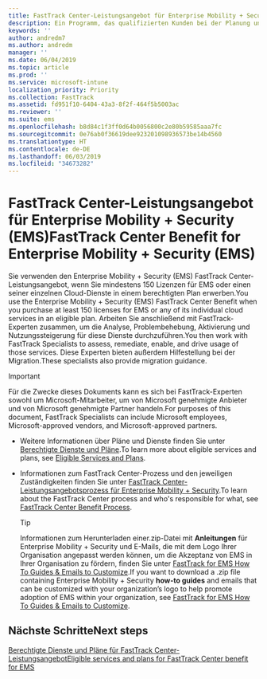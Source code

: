 ```yaml
---
title: FastTrack Center-Leistungsangebot für Enterprise Mobility + Security (EMS)
description: Ein Programm, das qualifizierten Kunden bei der Planung und Bereitstellung von Intune und Azure Active Directory Premium hilft
keywords: ''
author: andredm7
ms.author: andredm
manager: ''
ms.date: 06/04/2019
ms.topic: article
ms.prod: ''
ms.service: microsoft-intune
localization_priority: Priority
ms.collection: FastTrack
ms.assetid: fd951f10-6404-43a3-8f2f-464f5b5003ac
ms.reviewer: ''
ms.suite: ems
ms.openlocfilehash: b8d84c1f3ff0d64b0056800c2e80b59585aaa7fc
ms.sourcegitcommit: 0e76ab0f36619dee923201098936573be14b4560
ms.translationtype: HT
ms.contentlocale: de-DE
ms.lasthandoff: 06/03/2019
ms.locfileid: "34673282"
---
```

# <a name="fasttrack-center-benefit-for-enterprise-mobility--security-ems"></a><span data-ttu-id="6eb71-103">FastTrack Center-Leistungsangebot für Enterprise Mobility + Security (EMS)</span><span class="sxs-lookup"><span data-stu-id="6eb71-103">FastTrack Center Benefit for Enterprise Mobility + Security (EMS)</span></span>

<span data-ttu-id="6eb71-104">Sie verwenden den Enterprise Mobility + Security (EMS) FastTrack Center-Leistungsangebot, wenn Sie mindestens 150 Lizenzen für EMS oder einen seiner einzelnen Cloud-Dienste in einem berechtigten Plan erwerben.</span><span class="sxs-lookup"><span data-stu-id="6eb71-104">You use the Enterprise Mobility + Security (EMS) FastTrack Center Benefit when you purchase at least 150 licenses for EMS or any of its individual cloud services in an eligible plan.</span></span> <span data-ttu-id="6eb71-105">Arbeiten Sie anschließend mit FastTrack-Experten zusammen, um die Analyse, Problembehebung, Aktivierung und Nutzungssteigerung für diese Dienste durchzuführen.</span><span class="sxs-lookup"><span data-stu-id="6eb71-105">You then work with FastTrack Specialists to assess, remediate, enable, and drive usage of those services.</span></span> <span data-ttu-id="6eb71-106">Diese Experten bieten außerdem Hilfestellung bei der Migration.</span><span class="sxs-lookup"><span data-stu-id="6eb71-106">These specialists also provide migration guidance.</span></span>

> [!IMPORTANT]
> <span data-ttu-id="6eb71-107">Für die Zwecke dieses Dokuments kann es sich bei FastTrack-Experten sowohl um Microsoft-Mitarbeiter, um von Microsoft genehmigte Anbieter und von Microsoft genehmigte Partner handeln.</span><span class="sxs-lookup"><span data-stu-id="6eb71-107">For purposes of this document, FastTrack Specialists can include Microsoft employees, Microsoft-approved vendors, and Microsoft-approved partners.</span></span>

- <span data-ttu-id="6eb71-108">Weitere Informationen über Pläne und Dienste finden Sie unter [Berechtigte Dienste und Pläne](M365-eligible-services-and-plans.md).</span><span class="sxs-lookup"><span data-stu-id="6eb71-108">To learn more about eligible services and plans, see [Eligible Services and Plans](M365-eligible-services-and-plans.md).</span></span>

- <span data-ttu-id="6eb71-109">Informationen zum FastTrack Center-Prozess und den jeweiligen Zuständigkeiten finden Sie unter [FastTrack Center-Leistungsangebotsprozess für Enterprise Mobility + Security](EMS-fasttrack-process.md).</span><span class="sxs-lookup"><span data-stu-id="6eb71-109">To learn about the FastTrack Center process and who's responsible for what, see [FastTrack Center Benefit Process](EMS-fasttrack-process.md).</span></span>

    > [!TIP]
    > <span data-ttu-id="6eb71-110">Informationen zum Herunterladen einer.zip-Datei mit **Anleitungen** für Enterprise Mobility + Security und E-Mails, die mit dem Logo Ihrer Organisation angepasst werden können, um die Akzeptanz von EMS in Ihrer Organisation zu fördern, finden Sie unter [FastTrack for EMS How To Guides & Emails to Customize](https://gallery.technet.microsoft.com/FastTrack-for-EMS-How-To-f170da4c).</span><span class="sxs-lookup"><span data-stu-id="6eb71-110">If you want to download a .zip file containing Enterprise Mobility + Security **how-to guides** and emails that can be customized with your organization’s logo to help promote adoption of EMS within your organization, see [FastTrack for EMS How To Guides & Emails to Customize](https://gallery.technet.microsoft.com/FastTrack-for-EMS-How-To-f170da4c).</span></span>

## <a name="next-steps"></a><span data-ttu-id="6eb71-111">Nächste Schritte</span><span class="sxs-lookup"><span data-stu-id="6eb71-111">Next steps</span></span>

[<span data-ttu-id="6eb71-112">Berechtigte Dienste und Pläne für FastTrack Center-Leistungsangebot</span><span class="sxs-lookup"><span data-stu-id="6eb71-112">Eligible services and plans for FastTrack Center benefit for EMS</span></span>](M365-eligible-services-and-plans.md)


